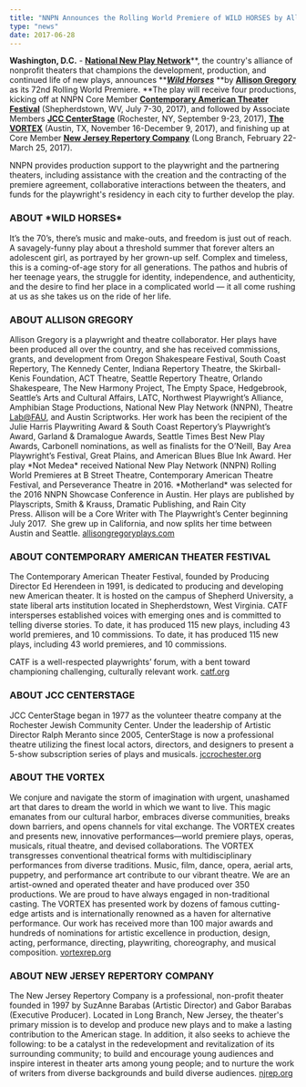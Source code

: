 ```yaml
---
title: "NNPN Announces the Rolling World Premiere of WILD HORSES by Allison Gregory"
type: "news"
date: 2017-06-28
---
```


<span class="lead-in">**Washington, D.C.** - <a href="http://nnpn.org/" rel="nofollow">**National New Play Network**</a>**, the country's alliance of nonprofit theaters that champions the development, production, and continued life of new plays, announces **<a href="https://newplayexchange.org/plays/16140/wild-horses" rel="nofollow">***Wild Horses***</a> **by **<a href="https://newplayexchange.org/users/1848/allison-gregory" rel="nofollow">**Allison Gregory**</a>** as its 72nd Rolling World Premiere. **The play will receive four productions, kicking off at NNPN Core Member <a href="http://catf.org/wild-horses-allison-gregory/" rel="nofollow">**Contemporary American Theater Festival**</a> (Shepherdstown, WV, July 7-30, 2017), and followed by Associate Members <a href="http://www.jccrochester.org/programs-services/by-type/arts-culture/centerstage-theatre/cat.listevents/2017/06/29/-" rel="nofollow">**JCC CenterStage**</a> (Rochester, NY, September 9-23, 2017), <a href="http://vortexrep.org/" rel="nofollow">**The VORTEX**</a> (Austin, TX, November 16-December 9, 2017), and finishing up at Core Member <a href="http://www.njrep.org/" rel="nofollow">**New Jersey Repertory Company**</a> (Long Branch, February 22-March 25, 2017).</span>

NNPN provides production support to the playwright and the partnering theaters, including assistance with the creation and the contracting of the premiere agreement, collaborative interactions between the theaters, and funds for the playwright's residency in each city to further develop the play.

<h3>ABOUT *WILD HORSES*</h3>
It’s the 70’s, there’s music and make-outs, and freedom is just out of reach. A savagely-funny play about a threshold summer that forever alters an adolescent girl, as portrayed by her grown-up self. Complex and timeless, this is a coming-of-age story for all generations. The pathos and hubris of her teenage years, the struggle for identity, independence, and authenticity, and the desire to find her place in a complicated world — it all come rushing at us as she takes us on the ride of her life.

<h3>ABOUT ALLISON GREGORY</h3>
Allison Gregory is a playwright and theatre collaborator. Her plays have been produced all over the country, and she has received commissions, grants, and development from Oregon Shakespeare Festival, South Coast Repertory, The Kennedy Center, Indiana Repertory Theatre, the Skirball-Kenis Foundation, ACT Theatre, Seattle Repertory Theatre, Orlando Shakespeare, The New Harmony Project, The Empty Space, Hedgebrook, Seattle’s Arts and Cultural Affairs, LATC, Northwest Playwright’s Alliance, Amphibian Stage Productions, National New Play Network (NNPN), Theatre <a href="mailto:Lab@FAU" rel="nofollow">Lab@FAU</a>, and Austin Scriptworks. Her work has been the recipient of the Julie Harris Playwriting Award &amp; South Coast Repertory’s Playwright’s Award, Garland &amp; Dramalogue Awards, Seattle Times Best New Play Awards, Carbonell nominations, as well as finalists for the O’Neill, Bay Area Playwright’s Festival, Great Plains, and American Blues Blue Ink Award. Her play *Not Medea* received National New Play Network (NNPN) Rolling World Premieres at B Street Theatre, Contemporary American Theatre Festival, and Perseverance Theatre in 2016. *Motherland* was selected for the 2016 NNPN Showcase Conference in Austin. Her plays are published by Playscripts, Smith &amp; Krauss, Dramatic Publishing, and Rain City Press. Allison will be a Core Writer with The Playwright’s Center beginning July 2017.  She grew up in California, and now splits her time between Austin and Seattle. <a href="http://allisongregoryplays.com/" rel="nofollow">allisongregoryplays.com</a>

<h3>ABOUT CONTEMPORARY AMERICAN THEATER FESTIVAL</h3>
The Contemporary American Theater Festival, founded by Producing Director Ed Herendeen in 1991, is dedicated to producing and developing new American theater. It is hosted on the campus of Shepherd University, a state liberal arts institution located in Shepherdstown, West Virginia. CATF intersperses established voices with emerging ones and is committed to telling diverse stories. To date, it has produced 115 new plays, including 43 world premieres, and 10 commissions. To date, it has produced 115 new plays, including 43 world premieres, and 10 commissions.

CATF is a well-respected playwrights’ forum, with a bent toward championing challenging, culturally relevant work. <a href="http://catf.org/" rel="nofollow">catf.org</a>

<h3>ABOUT JCC CENTERSTAGE</h3>
JCC CenterStage began in 1977 as the volunteer theatre company at the Rochester Jewish Community Center. Under the leadership of Artistic Director Ralph Meranto since 2005, CenterStage is now a professional theatre utilizing the finest local actors, directors, and designers to present a 5-show subscription series of plays and musicals. <a href="http://www.jccrochester.org/events/special-events/centerstage-theatre/cat.listevents/2017/06/29/-" rel="nofollow">jccrochester.org</a>

<h3>ABOUT THE VORTEX</h3>
We conjure and navigate the storm of imagination with urgent, unashamed art that dares to dream the world in which we want to live. This magic emanates from our cultural harbor, embraces diverse communities, breaks down barriers, and opens channels for vital exchange. The VORTEX creates and presents new, innovative performances—world premiere plays, operas, musicals, ritual theatre, and devised collaborations. The VORTEX transgresses conventional theatrical forms with multidisciplinary performances from diverse traditions. Music, film, dance, opera, aerial arts, puppetry, and performance art contribute to our vibrant theatre. We are an artist-owned and operated theater and have produced over 350 productions. We are proud to have always engaged in non-traditional casting. The VORTEX has presented work by dozens of famous cutting-edge artists and is internationally renowned as a haven for alternative performance. Our work has received more than 100 major awards and hundreds of nominations for artistic excellence in production, design, acting, performance, directing, playwriting, choreography, and musical composition. <a href="http://vortexrep.org/" rel="nofollow">vortexrep.org</a>

<h3>ABOUT NEW JERSEY REPERTORY COMPANY</h3>
The New Jersey Repertory Company is a professional, non-profit theater founded in 1997 by SuzAnne Barabas (Artistic Director) and Gabor Barabas (Executive Producer). Located in Long Branch, New Jersey, the theater's primary mission is to develop and produce new plays and to make a lasting contribution to the American stage. In addition, it also seeks to achieve the following: to be a catalyst in the redevelopment and revitalization of its surrounding community; to build and encourage young audiences and inspire interest in theater arts among young people; and to nurture the work of writers from diverse backgrounds and build diverse audiences. <a href="http://www.njrep.org/" rel="nofollow">njrep.org</a>

